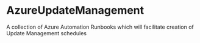 # AzureUpdateManagement
A collection of Azure Automation Runbooks which will facilitate creation of Update Management schedules
